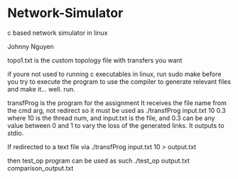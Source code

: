 # Network-Simulator
c based network simulator in linux

Johnny Nguyen

topo1.txt is the custom topology file with transfers you want

if youre not used to running c executables in linux, run sudo make before you try to execute the program to use the compiler to generate relevant files and make it... well. run.

transfProg is the program for the assignment
It receives the file name from the cmd arg, not redirect
so it must be used as 
./transfProg input.txt 10 0.3
where 10 is the thread num, and input.txt is the file, and 0.3 can be any value between 0 and 1 to vary the loss of the generated links.
It outputs to stdio. 


If redirected to a text file via 
./transfProg input.txt 10 > output.txt

then test_op program can be used as such
./test_op output.txt comparison_output.txt



